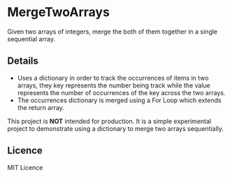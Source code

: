 # MergeTwoArrays
Given two arrays of integers, merge the both of them together in a single sequential array.
## Details

- Uses a dictionary in order to track the occurrences of items in two arrays, they key represents the number being track while the value represents the number of occurrences of the key across the two arrays.
- The occurrences dictionary is merged using a For Loop which extends the return array.

This project is <strong>NOT</strong> intended for production. It is a simple experimental project to demonstrate using a dictionary to merge two arrays sequentially.

## Licence 

MIT Licence
